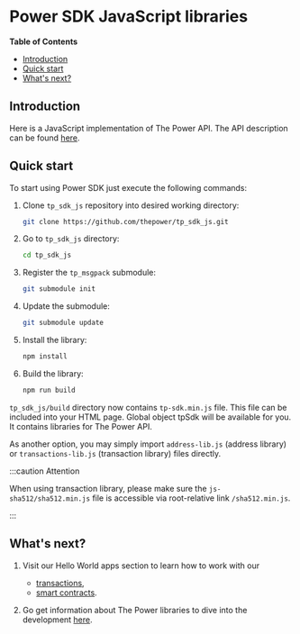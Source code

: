 # Power SDK JavaScript libraries

**Table of Contents**

<!-- START doctoc generated TOC please keep comment here to allow auto update -->
<!-- DON'T EDIT THIS SECTION, INSTEAD RE-RUN doctoc TO UPDATE -->

- [Introduction](#introduction)
- [Quick start](#quick-start)
- [What's next?](#whats-next)

<!-- END doctoc generated TOC please keep comment here to allow auto update -->

## Introduction

Here is a JavaScript implementation of The Power API.
The API description can be found [here](https://doc.thepower.io/docs/Build/api/common-terms).

## Quick start

To start using Power SDK just execute the following commands:

1. Clone `tp_sdk_js` repository into desired working directory:

   ```bash
   git clone https://github.com/thepower/tp_sdk_js.git
   ```

2. Go to `tp_sdk_js` directory:

   ```bash
   cd tp_sdk_js
   ```

3. Register the `tp_msgpack` submodule:

   ```bash
   git submodule init
   ```

4. Update the submodule:

   ```bash
   git submodule update
   ```
5. Install the library:

   ```bash
   npm install
   ```
6. Build the library:

   ```bash
   npm run build
   ```

`tp_sdk_js/build` directory now contains `tp-sdk.min.js` file. This file can be included into your HTML page. Global object tpSdk will be available for you. It contains libraries for The Power API.

As another option, you may simply import `address-lib.js` (address library) or `transactions-lib.js` (transaction library) files directly.

:::caution Attention

When using transaction library, please make sure the `js-sha512/sha512.min.js` file is accessible via root-relative link `/sha512.min.js`.

:::

## What's next?

1. Visit our Hello World apps section to learn how to work with our 

   - [transactions](./first-actions/transactions/01-intro.md),
   - [smart contracts](./first-actions/smart-contracts/01-intro.md).

2. Go get information about The Power libraries to dive into the development [here](./02-lib-description.md).